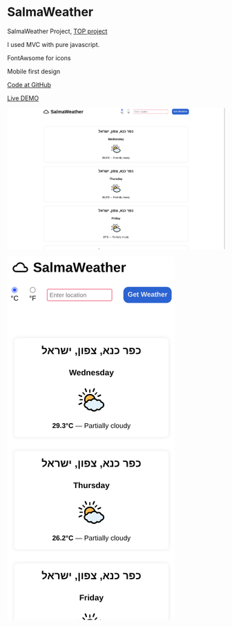# SalmaWeather
SalmaWeather Project, [TOP project](https://www.theodinproject.com/lessons/node-path-javascript-weather-app)

I used MVC with pure javascript.

FontAwsome for icons

Mobile first design

[Code at GitHub](https://github.com/mdahamshi/top-weather)

[Live DEMO](https://mdahamshi.github.io/top-weather)

![screenshot](./sc.png)

![screenshot](./sc2.png)


